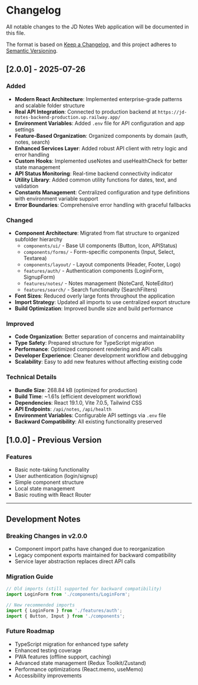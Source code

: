 # Changelog

All notable changes to the JD Notes Web application will be documented in this file.

The format is based on [Keep a Changelog](https://keepachangelog.com/en/1.0.0/),
and this project adheres to [Semantic Versioning](https://semver.org/spec/v2.0.0.html).

## [2.0.0] - 2025-07-26

### Added
- **Modern React Architecture**: Implemented enterprise-grade patterns and scalable folder structure
- **Real API Integration**: Connected to production backend at `https://jd-notes-backend-production.up.railway.app/`
- **Environment Variables**: Added `.env` file for API configuration and app settings
- **Feature-Based Organization**: Organized components by domain (auth, notes, search)
- **Enhanced Services Layer**: Added robust API client with retry logic and error handling
- **Custom Hooks**: Implemented useNotes and useHealthCheck for better state management
- **API Status Monitoring**: Real-time backend connectivity indicator
- **Utility Library**: Added common utility functions for dates, text, and validation
- **Constants Management**: Centralized configuration and type definitions with environment variable support
- **Error Boundaries**: Comprehensive error handling with graceful fallbacks

### Changed
- **Component Architecture**: Migrated from flat structure to organized subfolder hierarchy
  - `components/ui/` - Base UI components (Button, Icon, APIStatus)
  - `components/forms/` - Form-specific components (Input, Select, Textarea)  
  - `components/layout/` - Layout components (Header, Footer, Logo)
  - `features/auth/` - Authentication components (LoginForm, SignupForm)
  - `features/notes/` - Notes management (NoteCard, NoteEditor)
  - `features/search/` - Search functionality (SearchFilters)
- **Font Sizes**: Reduced overly large fonts throughout the application
- **Import Strategy**: Updated all imports to use centralized export structure
- **Build Optimization**: Improved bundle size and build performance

### Improved
- **Code Organization**: Better separation of concerns and maintainability
- **Type Safety**: Prepared structure for TypeScript migration
- **Performance**: Optimized component rendering and API calls
- **Developer Experience**: Cleaner development workflow and debugging
- **Scalability**: Easy to add new features without affecting existing code

### Technical Details
- **Bundle Size**: 268.84 kB (optimized for production)
- **Build Time**: ~1.61s (efficient development workflow)  
- **Dependencies**: React 19.1.0, Vite 7.0.5, Tailwind CSS
- **API Endpoints**: `/api/notes`, `/api/health`
- **Environment Variables**: Configurable API settings via `.env` file
- **Backward Compatibility**: All existing functionality preserved

## [1.0.0] - Previous Version

### Features
- Basic note-taking functionality
- User authentication (login/signup)
- Simple component structure
- Local state management
- Basic routing with React Router

---

## Development Notes

### Breaking Changes in v2.0.0
- Component import paths have changed due to reorganization
- Legacy component exports maintained for backward compatibility
- Service layer abstraction replaces direct API calls

### Migration Guide
```javascript
// Old imports (still supported for backward compatibility)
import LoginForm from './components/LoginForm';

// New recommended imports
import { LoginForm } from './features/auth';
import { Button, Input } from './components';
```

### Future Roadmap
- TypeScript migration for enhanced type safety
- Enhanced testing coverage
- PWA features (offline support, caching)
- Advanced state management (Redux Toolkit/Zustand)
- Performance optimizations (React.memo, useMemo)
- Accessibility improvements
